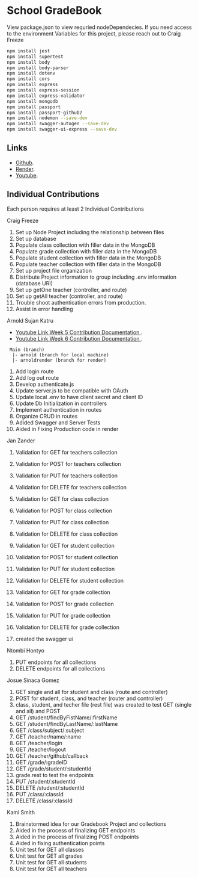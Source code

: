 # School GradeBook

View package.json to view requried nodeDependecies. If you need access to the environment Variables for this project, please reach out to Craig Freeze

```bash
npm install jest
npm install supertest
npm install body
npm install body-parser
npm install dotenv
npm install cors
npm install express
npm install express-session
npm install express-validator
npm install mongodb
npm install passport
npm install passport-github2
npm install nodemon --save-dev
npm install swagger-autogen --save-dev
npm install swagger-ui-express --save-dev
```

## Links

- [Github](https://github.com/CraigFreeze/CSE_341_Final_Project).
- [Render](https://cse-341-final-project-6enz.onrender.com).
- [Youtube](https://youtube.com).

## Individual Contributions

Each person requires at least 2 Individual Contributions

Craig Freeze
1. Set up Node Project including the relationship between files
1. Set up database
1. Populate class collection with filler data in the MongoDB
1. Populate grade collection with filler data in the MongoDB
1. Populate student collection with filler data in the MongoDB
1. Populate teacher collection with filler data in the MongoDB
1. Set up project file organization
1. Distribute Project information to group including .env information (database URI)
1. Set up getOne teacher (controller, and route)
1. Set up getAll teacher (controller, and route)
1. Trouble shoot authentication errors from production.
1. Assist in error handling



Arnold Sujan Katru
- [Youtube Link Week 5 Contribution Documentation ](https://youtu.be/uc4x-Ytr1Rc).
- [Youtube Link Week 6 Contribution Documentation ](https://youtu.be/988G-BFdjrQ?si=GQYgaDz7EJj0TGzl).

```
 Main (branch)
  |- arnold (branch for local machine)
  |- arnoldrender (branch for render)
```
1. Add login route
2. Add log out route
3. Develop authenticate.js
4. Update server.js to be compatible with OAuth
5. Update local .env to have client secret and client ID
6. Update Db Initialization in controllers 
7. Implement authentication in routes
8. Organize CRUD in routes 
9. Adided Swagger and Server Tests
10. Aided in Fixing Production code in render


Jan Zander
1. Validation for GET for teachers collection
2. Validation for POST for teachers collection
3. Validation for PUT for teachers collection
4. Validation for DELETE for teachers collection

5. Validation for GET for class collection
6. Validation for POST for class collection
7. Validation for PUT for class collection
8. Validation for DELETE for class collection

9. Validation for GET for student collection
10. Validation for POST for student collection
11. Validation for PUT for student collection
12. Validation for DELETE for student collection

13. Validation for GET for grade collection
14. Validation for POST for grade collection
15. Validation for PUT for grade collection
16. Validation for DELETE for grade collection

17. created the swagger ui


Ntombi Hontyo
1. PUT endpoints for all collections
1. DELETE endpoints for all collections


Josue Sinaca Gomez 
1. GET single and all for student and class (route and controller)
1. POST for student, class, and teacher (router and controller)
1. class, student, and techer file (rest file) was created to test GET (single and all) and POST
1. GET /student/findByFistName/:firstName
1. GET /student/findByLastName/:lastName
1. GET /class/subject/:subject
1. GET /teacher/name/:name
1. GET /teacher/login
1. GET /teacher/logout
1. GET /teacher/github/callback
1. GET /grade/:gradeID
1. GET /grade/student/:studentId
1. grade.rest to test the endpoints
1. PUT /student/:studentId
1. DELETE /student/:studentId
1. PUT /class/:classId
1. DELETE /class/:classId


Kami Smith
1. Brainstormed idea for our Gradebook Project and collections
2. Aided in the process of finalizing GET endpoints
3. Aided in the process of finalizing POST endpoints
4. Aided in fixing authentication points
5. Unit test for GET all classes
6. Unit test for GET all grades
7. Unit test for GET all students
8. Unit test for GET all teachers
